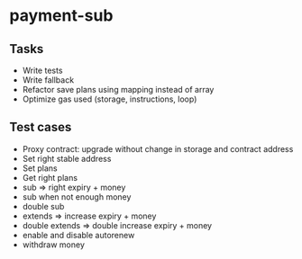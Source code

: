 # payment-sub
## Tasks
- Write tests
- Write fallback
- Refactor save plans using mapping instead of array
- Optimize gas used (storage, instructions, loop)

## Test cases
- Proxy contract: upgrade without change in storage and contract address
- Set right stable address
- Set plans
- Get right plans
- sub => right expiry + money
- sub when not enough money
- double sub
- extends => increase expiry + money
- double extends => double increase expiry + money
- enable and disable autorenew
- withdraw money
  